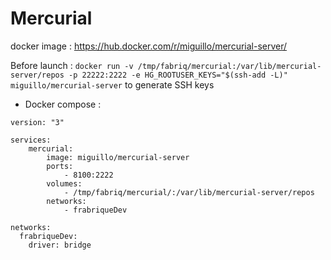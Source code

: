 Mercurial
============

docker image :  https://hub.docker.com/r/miguillo/mercurial-server/

Before launch : `docker run -v /tmp/fabriq/mercurial:/var/lib/mercurial-server/repos -p 22222:2222 -e HG_ROOTUSER_KEYS="$(ssh-add -L)" miguillo/mercurial-server` to generate SSH keys


* Docker compose :
```
version: "3"

services:
    mercurial:
        image: miguillo/mercurial-server
        ports:
            - 8100:2222
        volumes:
            - /tmp/fabriq/mercurial/:/var/lib/mercurial-server/repos
        networks:
            - frabriqueDev  

networks:
  frabriqueDev:
    driver: bridge
```

